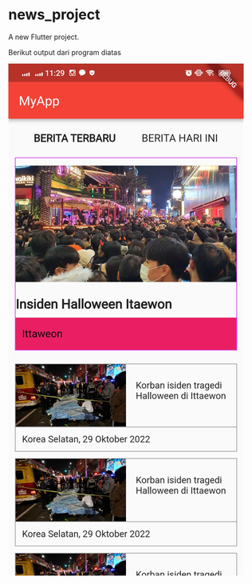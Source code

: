 # news_project

A new Flutter project.

Berikut output dari program diatas 

![My Image](assets/images/screenshot.jpg)
